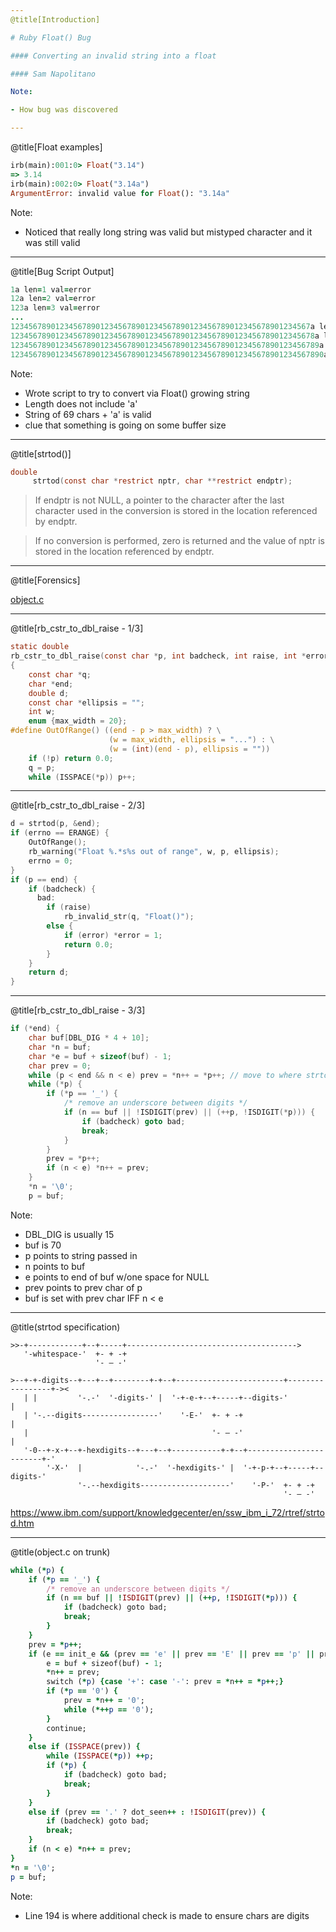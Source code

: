 ```yaml
---
@title[Introduction]

# Ruby Float() Bug

#### Converting an invalid string into a float

#### Sam Napolitano

Note:

- How bug was discovered

---
```

@title[Float examples]

```ruby
irb(main):001:0> Float("3.14")
=> 3.14
irb(main):002:0> Float("3.14a")
ArgumentError: invalid value for Float(): "3.14a"
```

Note:

- Noticed that really long string was valid but mistyped character and it was still valid

---
@title[Bug Script Output]

```ruby
1a len=1 val=error
12a len=2 val=error
123a len=3 val=error
...
1234567890123456789012345678901234567890123456789012345678901234567a len=67 val=error
12345678901234567890123456789012345678901234567890123456789012345678a len=68 val=error
123456789012345678901234567890123456789012345678901234567890123456789a len=69 val=1.234567890123457e+68
1234567890123456789012345678901234567890123456789012345678901234567890a len=70 val=1.234567890123457e+68
```

Note:

- Wrote script to try to convert via Float() growing string
- Length does not include 'a'
- String of 69 chars + 'a' is valid
- clue that something is going on some buffer size

---
@title[strtod()]

```C
double
     strtod(const char *restrict nptr, char **restrict endptr);
```

>If endptr is not NULL, a pointer to the character after the last character used in the conversion is stored in the location referenced by endptr.

>If no conversion is performed, zero is returned and the value of nptr is stored in the location referenced by endptr.

---
@title[Forensics]

[object.c](https://bugs.ruby-lang.org/projects/ruby-trunk/repository/revisions/63130/entry/object.c#L3232)

---
@title[rb_cstr_to_dbl_raise - 1/3]

```C
static double
rb_cstr_to_dbl_raise(const char *p, int badcheck, int raise, int *error)
{
    const char *q;
    char *end;
    double d;
    const char *ellipsis = "";
    int w;
    enum {max_width = 20};
#define OutOfRange() ((end - p > max_width) ? \
                      (w = max_width, ellipsis = "...") : \
                      (w = (int)(end - p), ellipsis = ""))
    if (!p) return 0.0;
    q = p;
    while (ISSPACE(*p)) p++;
```

---
@title[rb_cstr_to_dbl_raise - 2/3]

```C
d = strtod(p, &end);
if (errno == ERANGE) {
    OutOfRange();
    rb_warning("Float %.*s%s out of range", w, p, ellipsis);
    errno = 0;
}
if (p == end) {
    if (badcheck) {
      bad:
        if (raise)
            rb_invalid_str(q, "Float()");
        else {
            if (error) *error = 1;
            return 0.0;
        }
    }
    return d;
}
```

---
@title[rb_cstr_to_dbl_raise - 3/3]

```C
if (*end) {
    char buf[DBL_DIG * 4 + 10];
    char *n = buf;
    char *e = buf + sizeof(buf) - 1;
    char prev = 0;
    while (p < end && n < e) prev = *n++ = *p++; // move to where strtod stopped
    while (*p) {
        if (*p == '_') {
            /* remove an underscore between digits */
            if (n == buf || !ISDIGIT(prev) || (++p, !ISDIGIT(*p))) {
                if (badcheck) goto bad;
                break;
            }
        }
        prev = *p++;
        if (n < e) *n++ = prev;
    }
    *n = '\0';
    p = buf;
```

Note:

- DBL_DIG is usually 15
- buf is 70
- p points to string passed in
- n points to buf
- e points to end of buf w/one space for NULL
- prev points to prev char of p
- buf is set with prev char IFF n < e

---
@title(strtod specification)

```
>>-+------------+--+-----+-------------------------------------->
   '-whitespace-'  +- + -+   
                   '- – -'   

>--+-+-digits--+---+--+--------+-+--+------------------------+-----------------+-><
   | |         '-.-'  '-digits-' |  '-+-e-+--+-----+--digits-'                 |   
   | '-.--digits-----------------'    '-E-'  +- + -+                           |   
   |                                         '- – -'                           |   
   '-0--+-x-+--+-hexdigits--+---+--+-----------+-+--+------------------------+-'   
        '-X-'  |            '-.-'  '-hexdigits-' |  '-+-p-+--+-----+--digits-'     
               '-.--hexdigits--------------------'    '-P-'  +- + -+               
                                                             '- – -'               
```
https://www.ibm.com/support/knowledgecenter/en/ssw_ibm_i_72/rtref/strtod.htm

---
@title(object.c on trunk)
```ruby
while (*p) {
    if (*p == '_') {
        /* remove an underscore between digits */
        if (n == buf || !ISDIGIT(prev) || (++p, !ISDIGIT(*p))) {
            if (badcheck) goto bad;
            break;
        }
    }
    prev = *p++;
    if (e == init_e && (prev == 'e' || prev == 'E' || prev == 'p' || prev == 'P')) {
        e = buf + sizeof(buf) - 1;
        *n++ = prev;
        switch (*p) {case '+': case '-': prev = *n++ = *p++;}
        if (*p == '0') {
            prev = *n++ = '0';
            while (*++p == '0');
        }
        continue;
    }
    else if (ISSPACE(prev)) {
        while (ISSPACE(*p)) ++p;
        if (*p) {
            if (badcheck) goto bad;
            break;
        }
    }
    else if (prev == '.' ? dot_seen++ : !ISDIGIT(prev)) {
        if (badcheck) goto bad;
        break;
    }
    if (n < e) *n++ = prev;
}
*n = '\0';
p = buf;
```

Note:
- Line 194 is where additional check is made to ensure chars are digits
